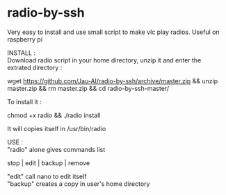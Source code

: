 # radio-by-ssh
Very easy to install and use small script to make vlc play radios. Useful on raspberry pi

INSTALL :  
Download radio script in your home directory, unzip it and enter the extrated directory :  
  
wget https://github.com/Jau-Al/radio-by-ssh/archive/master.zip && unzip master.zip && rm master.zip && cd radio-by-ssh-master/

To install it :  
  
chmod +x radio && ./radio install  
  
It will copies itself in /usr/bin/radio

USE :  
"radio" alone gives commands list  

stop | edit | backup | remove  

"edit" call nano to edit itself  
"backup" creates a copy in user's home directory


